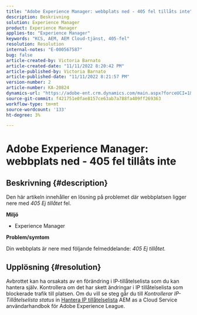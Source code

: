 ```yaml
---
title: "Adobe Experience Manager: webbplats ned - 405 fel tillåts inte"
description: Beskrivning
solution: Experience Manager
product: Experience Manager
applies-to: "Experience Manager"
keywords: "KCS, AEM, AEM Cloud-tjänst, 405-fel"
resolution: Resolution
internal-notes: "E-000567587"
bug: false
article-created-by: Victoria Barnato
article-created-date: "11/11/2022 8:20:42 PM"
article-published-by: Victoria Barnato
article-published-date: "11/11/2022 8:21:57 PM"
version-number: 2
article-number: KA-20824
dynamics-url: "https://adobe-ent.crm.dynamics.com/main.aspx?forceUCI=1&pagetype=entityrecord&etn=knowledgearticle&id=fecb6b4a-fe61-ed11-9561-6045bd006793"
source-git-commit: f421751e0fae8157ce63ab7a788fa409ff269363
workflow-type: tm+mt
source-wordcount: '133'
ht-degree: 3%

---
```


# Adobe Experience Manager: webbplats ned - 405 fel tillåts inte

## Beskrivning {#description}


Den här artikeln innehåller en lösning på problemet där webbplatsen ligger nere med *405 Ej tillåtet* fel.

<b>Miljö</b>

- Experience Manager


<b>Problem/symtom</b>

Din webbplats är nere med följande felmeddelande: *405 Ej tillåtet.*


## Upplösning {#resolution}


Avbrottet kan ha orsakats av en förändring i IP-tillåtelselista som du kan hantera själv. Kontrollera om det har skett ändringar i IP tillåtelselista som blockerade trafik till platsen. Om du vill se steg går du till *Kontrollerar IP-Tillåtelselista status* in [Hantera IP tillåtelselista](https://experienceleague.adobe.com/docs/experience-manager-cloud-service/content/implementing/using-cloud-manager/ip-allow-lists/managing-ip-allow-lists.html?lang=en) AEM as a Cloud Service användarhandbok för Adobe Experience League.

